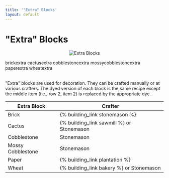 ```yaml
---
title: '"Extra" Blocks'
layout: default
---
```

# "Extra" Blocks  

<div class="infobox box text-center">
    <p style="text-align:center;"><img src="../../assets/images/items/extrablocks.png" alt="Extra Blocks"></p>
    <recipe>brickextra</recipe>
    <recipe>cactusextra</recipe>
    <recipe>cobblestoneextra</recipe>
    <recipe>mossycobblestoneextra</recipe>
    <recipe>paperextra</recipe>
    <recipe>wheatextra</recipe>
</div>
<br>

"Extra" blocks are used for decoration. They can be crafted manually or at various crafters. The dyed version of each block is the same recipe except the middle item (i.e., row 2, item 2) is replaced by the appropriate dye.
<br>

| Extra Block       | Crafter             |
| ----------------- | ------------------- |
| Brick             | {% building_link stonemason %}            |
| Cactus            | {% building_link sawmill %} or Stonemason |
| Cobblestone       | Stonemason                                |
| Mossy Cobblestone | Stonemason                                |
| Paper             | {% building_link plantation %}            |
| Wheat             | {% building_link bakery %} or Stonemason  |
